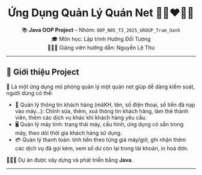 <h1 align="center">Ứng Dụng Quản Lý Quán Net 👩🏻‍❤️‍👩🏻 </h1>
<p align="center">
  📚 <strong>Java OOP Project</strong> – Nhóm: <code>OOP_N05_T3_2025_GROUP_Tram_Oanh</code><br>
  🎓 Môn học: Lập trình Hướng Đối Tượng<br>
   👩🏻‍🏫 Giảng viên hướng dẫn: Nguyễn Lệ Thu
</p>

---

## 📍 Giới thiệu Project

📑 Là một ứng dụng mô phỏng quản lý một quán net giúp dễ dàng kiểm soát, người dùng có thể:
- 👤 Quản lý thông tin khách hàng (mãKH, tên, số điện thoại, số tiền đã nạp vào máy...): Chỉnh sửa, thêm, xoá thông tin khách hàng, làm thẻ thành viên, thêm các dịch vụ khác khi khách hàng yêu cầu.
- 🖥️ Quản lý máy tính: trạng thái máy, cấu hình, ứng dụng có sẵn trong máy, theo dõi thời gia khách hàng sử dụng.
- 💳 Quản lý thanh toán: tính tiền theo từng giá máy/giờ, ghi nhận thêm các dịch vụ đã gọi kèm, xem số dư còn lại trong tài khoản, in hoá đơn.

👨🏻‍💻 Dự án được xây dựng và phát triển bằng **Java**.

---

